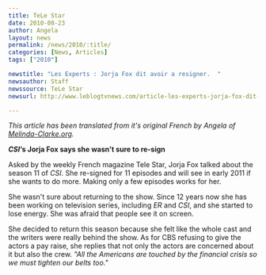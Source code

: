 ```yaml
---
title: TeLe Star
date: 2010-08-23
author: Angela
layout: news
permalink: /news/2010/:title/
categories: [News, Articles]
tags: ["2010"]

newstitle: "Les Experts : Jorja Fox dit avoir a resigner.  "
newsauthor: Staff
newssource: TeLe Star  
newsurl: http://www.leblogtvnews.com/article-les-experts-jorja-fox-dit-avoir-hesite-a-resigner-55802607.html 

---
```


*This article has been translated from it's original French by Angela of [Melinda-Clarke.org](http://www.melinda-clarke.org/).*


***CSI*&#8216;s Jorja Fox says she wasn't sure to re-sign**

Asked by the weekly French magazine Tele Star, Jorja Fox talked about the season 11 of *CSI*. She re-signed for 11 episodes and will see in early 2011 if she wants to do more. Making only a few episodes works for her.

She wasn't sure about returning to the show. Since 12 years now she has been working on television series, including *ER* and *CSI*, and she started to lose energy. She was afraid that people see it on screen.

She decided to return this season because she felt like the whole cast and the writers were really behind the show. As for CBS refusing to give the actors a pay raise, she replies that not only the actors are concerned about it but also the crew. *"All the Americans are touched by the financial crisis so we must tighten our belts too."*  
